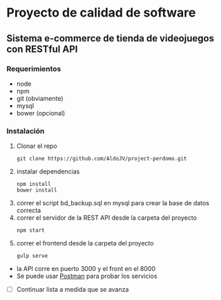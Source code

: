 # Proyecto de calidad de software
## Sistema e-commerce de tienda de videojuegos con RESTful API

### Requerimientos
- node
- npm
- git (obviamente)
- mysql
- bower (opcional)

### Instalación
1. Clonar el repo
	```
	git clone https://github.com/AldoJV/project-perdomo.git
	```
2. instalar dependencias
	```
	npm install
	bower install
	```
3. correr el script bd_backup.sql en mysql para crear la base de datos correcta
4. correr el servidor de la REST API desde la carpeta del proyecto
	```
	npm start
	```
5. correr el frontend desde la carpeta del proyecto
	```
	gulp serve
	```
- la API corre en puerto 3000 y el front en el 8000
- Se puede usar [Postman](https://chrome.google.com/webstore/detail/postman/fhbjgbiflinjbdggehcddcbncdddomop/related) para probar los servicios 
- [ ] Continuar lista a medida que se avanza


